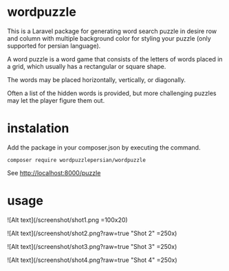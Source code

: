 # wordpuzzle
This is a Laravel package for generating word search puzzle in desire row and column with multiple background color for styling your puzzle (only supported for persian language). 

A word puzzle is a word game that consists of the letters of words placed in a grid, which usually has a rectangular or square shape.

The words may be placed horizontally, vertically, or diagonally.

Often a list of the hidden words is provided, but more challenging puzzles may let the player figure them out.

# instalation
Add the package in your composer.json by executing the command.
```
composer require wordpuzzlepersian/wordpuzzle
```

See [http://localhost:8000/puzzle](http://localhost:8000/puzzle)

# usage

![Alt text](/screenshot/shot1.png =100x20)


![Alt text](/screenshot/shot2.png?raw=true "Shot 2" =250x)


![Alt text](/screenshot/shot3.png?raw=true "Shot 3" =250x)


![Alt text](/screenshot/shot4.png?raw=true "Shot 4" =250x)
